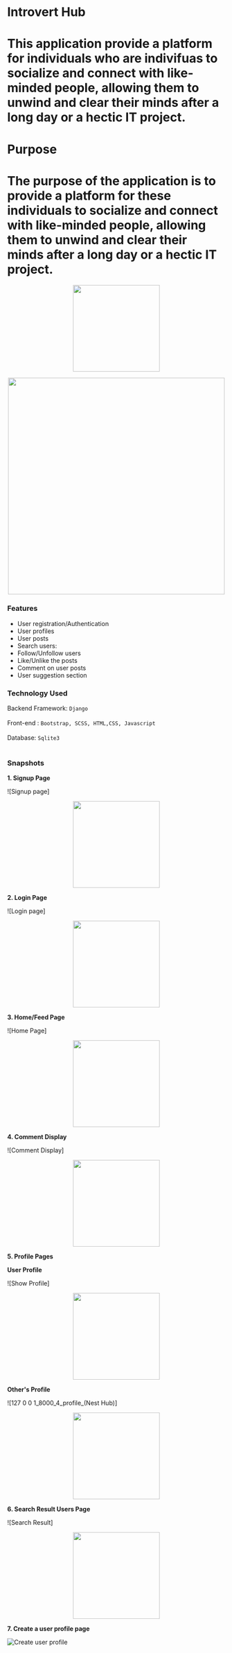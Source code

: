 # Introvert Hub

# This application provide a platform for individuals who are indivifuas to socialize and connect with like-minded people, allowing them to unwind and clear their minds after a long day or a hectic IT project.

# Purpose

# The purpose of the application is to provide a platform for these individuals to socialize and connect with like-minded people, allowing them to unwind and clear their minds after a long day or a hectic IT project.


<p align="center"> <img src="https://drive.google.com/file/d/1nXzIDBA9yORXbShZ_niprBDgST2vgvur/view?usp=drive_link" height=200 /> </p>


<p align="center"> <img src="https://drive.google.com/file/d/1nXzIDBA9yORXbShZ_niprBDgST2vgvur/view?usp=drive_link" height=500 /> </p>




### Features

- User registration/Authentication
- User profiles
- User posts
- Search users:
- Follow/Unfollow users
- Like/Unlike the posts
- Comment on user posts
- User suggestion section


### Technology Used

Backend Framework: `Django`
<br/><br/>
Front-end : `Bootstrap, SCSS, HTML,CSS, Javascript`
<br/><br/>
Database: `Sqlite3`
<br/><br/>

  
 ### Snapshots

**1. Signup Page**

![Signup page]<p align="center"> <img src="{% static 'images/signup.jpeg' %}" height=200 /> </p>

**2. Login Page**

![Login page]<p align="center"> <img src="{% static 'images/login.jpeg' %}" height=200 /> </p>

**3. Home/Feed Page**

![Home Page] <p align="center"> <img src="{% static 'images/home.jpeg' %}" height=200 /> </p>

**4. Comment Display**

![Comment Display] <p align="center"> <img src="{% static 'images/comment.jpeg' %}" height=200 /> </p>

**5. Profile Pages**

**User Profile**

![Show Profile]<p align="center"> <img src="{% static 'images/profile.jpeg' %}" height=200 /> </p>

**Other's Profile**

![127 0 0 1_8000_4_profile_(Nest Hub)]<p align="center"> <img src="{% static 'images/password.jpeg' %}" height=200 /> </p>


**6. Search Result Users Page**

![Search Result]<p align="center"> <img src="{% static 'images/search.jpeg' %}" height=200 /> </p>

**7. Create a user profile page**

![Create user profile](https://user-images.githubusercontent.com/84091455/208101772-e022f7ee-5c8f-4799-b0be-b5d43effd1d9.png)
